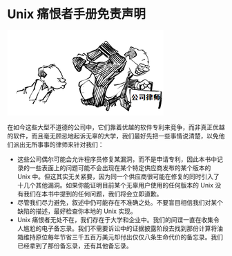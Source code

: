 # Unix 痛恨者手册免责声明

![](../.gitbook/assets/mianze.png)

在如今这些大型不道德的公司中，它们靠着优越的软件专利来竞争，而非真正优越的软件，而且毫无顾忌地起诉无辜的大学，我们最好先把一些事情说清楚，以免他们派出无所事事的律师来针对我们：

* 这些公司偶尔可能会允许程序员修复某漏洞，而不是申请专利，因此本书中记录的一些表面上的问题可能不会出现在某个特定供应商发布的某个版本的 Unix 中。但这其实无关紧要，因为同一个供应商很可能在修复的同时引入了十几个其他漏洞。如果你能证明目前某个无辜用户使用的任何版本的 Unix 没有我们在本书中提到的任何问题，我们将会立即道歉。
* 尽管我们尽力避免，叙述中仍可能存在不准确之处。不要盲目相信我们对某个缺陷的描述，最好检查你本地的 Unix 实现。
* Unix 痛恨者无处不在，我们存在于大学和企业中。我们的间谍一直在收集令人尴尬的电子备忘录。我们不需要诉讼中的证据披露阶段去找到那份计算将油箱维持原位每年节省三千五百万美元却付出仅仅八条生命代价的备忘录。我们已经拿到了那份备忘录，还有其他备忘录。
